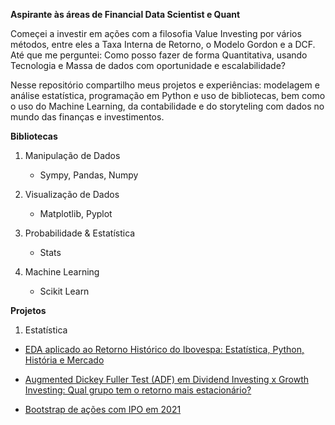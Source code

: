 **Aspirante às áreas de Financial Data Scientist e Quant**


Começei a investir em ações com a filosofia Value Investing por vários métodos, entre eles a Taxa Interna de Retorno, o Modelo Gordon e a DCF.
Até que me perguntei: Como posso fazer de forma Quantitativa, usando Tecnologia e Massa de dados com oportunidade e escalabilidade?

Nesse repositório compartilho meus projetos e experiências: modelagem e análise estatística, programação em Python e uso de
bibliotecas, bem como o uso do Machine Learning, da contabilidade e do storyteling com dados no mundo das finanças e investimentos.


**Bibliotecas**
 
 1) Manipulação de Dados
    - Sympy, Pandas, Numpy
 

2) Visualização de Dados
    - Matplotlib, Pyplot
 
 

 3) Probabilidade & Estatística
    - Stats
 
 
 5) Machine Learning
    - Scikit Learn


**Projetos**
1) Estatística
   
- [EDA aplicado ao Retorno Histórico do Ibovespa: Estatística, Python, História e Mercado](https://github.com/xandequant/xandequant/blob/main/Retorno_hist%C3%B3rico_ibovespa.ipynb)



- [Augmented Dickey Fuller Test (ADF) em Dividend Investing x Growth Investing: Qual grupo tem o retorno mais estacionário?](https://github.com/xandequant/xandequant/blob/main/ADF_dividend_x_growth.ipynb)


- [Bootstrap de ações com IPO em 2021](https://github.com/xandequant/xandequant/blob/main/Bootstrap_IPO_2021.ipynb)


